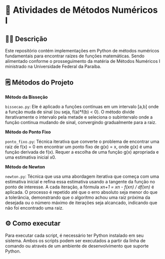 # 🧮 Atividades de Métodos Numéricos I

## ✍🏼 Descrição
Este repositório contém implementações em Python de métodos numéricos fundamentais para encontrar raízes de funções matemáticas. Sendo alimentado conforme o prosseguimento da matéria de Métodos Numéricos I ministrado na Universidade Federal da Paraíba. 

## 🗒️ Métodos do Projeto
**Método da Bisseção** 

`bissecao.py`: Ele é aplicado a funções contínuas em um intervalo [a,b] onde a função muda de sinal (ou seja, f(a)*f(b) < 0). O método divide iterativamente o intervalo pela metade e seleciona o subintervalo onde a função continua mudando de sinal, convergindo gradualmente para a raiz.

**Método do Ponto Fixo**

`ponto_fixo.py`: Técnica iterativa que converte o problema de encontrar uma raiz de f(x) = 0 em encontrar um ponto fixo de g(x) = x, onde g(x) é uma função derivada de f(x). Requer a escolha de uma função g(x) apropriada e uma estimativa inicial x0.

**Método de Newton**

`newton.py`: Técnica que usa uma abordagem iterativa que começa com uma estimativa inicial e refina essa estimativa usando a tangente da função no ponto de interesse. A cada iteração, a fórmula *xn+1 = xn - f(xn) / df(xn)* é aplicada. O processo é repetido até que o erro absoluto seja menor do que a tolerância, demonstrando que o algoritmo achou uma raiz próxima da desejada ou o número máximo de iterações seja alcancado, indicando que não foi encontrado uma raiz.

## ⚙️ Como executar
Para executar cada script, é necessário ter Python instalado em seu sistema. Ambos os scripts podem ser executados a partir da linha de comando ou através de um ambiente de desenvolvimento que suporte Python.